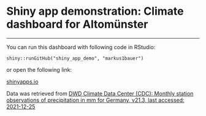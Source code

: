 # Shiny app demonstration: Climate dashboard for Altomünster

***

You can run this dashboard with following code in RStudio:

`shiny::runGitHub("shiny_app_demo", "markus1bauer")`

or open the following link:

[shinyapps.io](https://markusbauer.shinyapps.io/climate_altomuenster/)

Data was retrieved from [DWD Climate Data Center (CDC): Monthly station observations of precipitation in mm for Germany, v21.3, last accessed: 2021-12-25](https://cdc.dwd.de/portal/)
